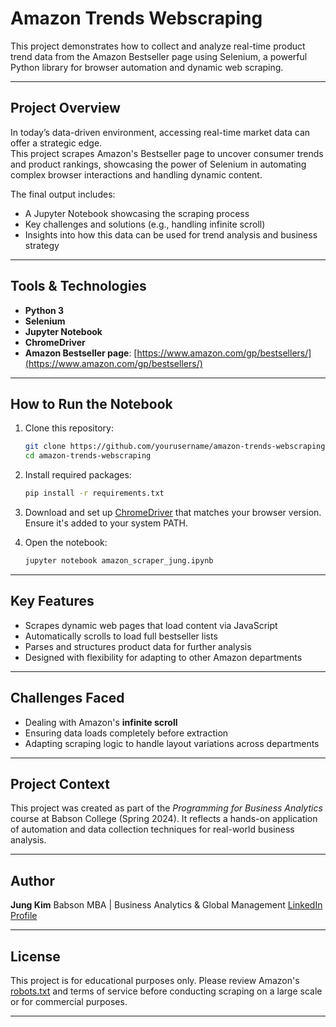 # Amazon Trends Webscraping
This project demonstrates how to collect and analyze real-time product trend data from the Amazon Bestseller page using Selenium, a powerful Python library for browser automation and dynamic web scraping.

---

## Project Overview

In today’s data-driven environment, accessing real-time market data can offer a strategic edge.  
This project scrapes Amazon's Bestseller page to uncover consumer trends and product rankings, showcasing the power of Selenium in automating complex browser interactions and handling dynamic content.

The final output includes:
- A Jupyter Notebook showcasing the scraping process
- Key challenges and solutions (e.g., handling infinite scroll)
- Insights into how this data can be used for trend analysis and business strategy

---

## Tools & Technologies

- **Python 3**
- **Selenium**
- **Jupyter Notebook**
- **ChromeDriver**
- **Amazon Bestseller page**: [https://www.amazon.com/gp/bestsellers/](https://www.amazon.com/gp/bestsellers/)

---

## How to Run the Notebook

1. Clone this repository:
   ```bash
   git clone https://github.com/yourusername/amazon-trends-webscraping.git
   cd amazon-trends-webscraping

2. Install required packages:
   ```bash
   pip install -r requirements.txt

3. Download and set up [ChromeDriver](https://sites.google.com/chromium.org/driver/) that matches your browser version. Ensure it's added to your system PATH.

4. Open the notebook:
   ```bash
   jupyter notebook amazon_scraper_jung.ipynb

---

## Key Features

- Scrapes dynamic web pages that load content via JavaScript
- Automatically scrolls to load full bestseller lists
- Parses and structures product data for further analysis
- Designed with flexibility for adapting to other Amazon departments

---

## Challenges Faced
- Dealing with Amazon's **infinite scroll**
- Ensuring data loads completely before extraction
- Adapting scraping logic to handle layout variations across departments

---

## Project Context
This project was created as part of the <i> Programming for Business Analytics</i> course at Babson College (Spring 2024).
It reflects a hands-on application of automation and data collection techniques for real-world business analysis.

---

## Author
**Jung Kim**
Babson MBA | Business Analytics & Global Management
[LinkedIn Profile](https://www.linkedin.com/in/jayjungkim/)

---

## License
This project is for educational purposes only. Please review Amazon's [robots.txt](https://www.amazon.com/robots.txt) and terms of service before conducting scraping on a large scale or for commercial purposes.

---
